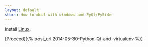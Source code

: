 ```yaml
---
layout: default
short: How to deal with windows and PyQt/PySide
---
```

<!---
Install <a href="{% post_url 2014-05-30-Python-Qt-and-virtualenv %}">Linux</a>
-->
Install [Linux](http://www.techradar.com/news/software/operating-systems/20-reasons-you-should-switch-to-linux-912294).

[Proceed]({% post_url 2014-05-30-Python-Qt-and-virtualenv %})  
